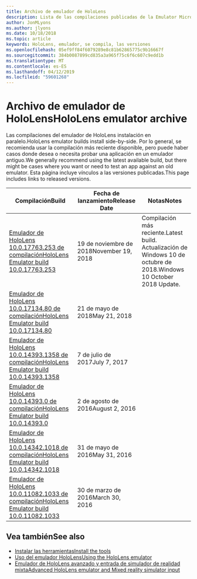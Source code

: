 ```yaml
---
title: Archivo de emulador de HoloLens
description: Lista de las compilaciones publicadas de la Emulator Microsoft HoloLens.
author: JonMLyons
ms.author: jlyons
ms.date: 10/18/2018
ms.topic: article
keywords: HoloLens, emulador, se compila, las versiones
ms.openlocfilehash: 05ef9ff84f6079289e8c81b62865775c9b16667f
ms.sourcegitcommit: 384b0087899cd835a3a965f75c6f6c607c9edd1b
ms.translationtype: MT
ms.contentlocale: es-ES
ms.lasthandoff: 04/12/2019
ms.locfileid: "59601268"
---
```

# <a name="hololens-emulator-archive"></a><span data-ttu-id="af765-104">Archivo de emulador de HoloLens</span><span class="sxs-lookup"><span data-stu-id="af765-104">HoloLens emulator archive</span></span>

<span data-ttu-id="af765-105">Las compilaciones del emulador de HoloLens instalación en paralelo.</span><span class="sxs-lookup"><span data-stu-id="af765-105">HoloLens emulator builds install side-by-side.</span></span> <span data-ttu-id="af765-106">Por lo general, se recomienda usar la compilación más reciente disponible, pero puede haber casos donde desea o necesita probar una aplicación en un emulador antiguo.</span><span class="sxs-lookup"><span data-stu-id="af765-106">We generally recommend using the latest available build, but there might be cases where you want or need to test an app against an old emulator.</span></span> <span data-ttu-id="af765-107">Esta página incluye vínculos a las versiones publicadas.</span><span class="sxs-lookup"><span data-stu-id="af765-107">This page includes links to released versions.</span></span>

|  <span data-ttu-id="af765-108">Compilación</span><span class="sxs-lookup"><span data-stu-id="af765-108">Build</span></span> |  <span data-ttu-id="af765-109">Fecha de lanzamiento</span><span class="sxs-lookup"><span data-stu-id="af765-109">Release Date</span></span> |  <span data-ttu-id="af765-110">Notas</span><span class="sxs-lookup"><span data-stu-id="af765-110">Notes</span></span> | 
|----------|----------|----------|
|  [<span data-ttu-id="af765-111">Emulador de HoloLens 10.0.17763.253 de compilación</span><span class="sxs-lookup"><span data-stu-id="af765-111">HoloLens Emulator build 10.0.17763.253</span></span>](https://go.microsoft.com/fwlink/?linkid=2065980) | <span data-ttu-id="af765-112">19 de noviembre de 2018</span><span class="sxs-lookup"><span data-stu-id="af765-112">November 19, 2018</span></span> | <span data-ttu-id="af765-113">Compilación más reciente.</span><span class="sxs-lookup"><span data-stu-id="af765-113">Latest build.</span></span> <span data-ttu-id="af765-114">Actualización de Windows 10 de octubre de 2018.</span><span class="sxs-lookup"><span data-stu-id="af765-114">Windows 10 October 2018 Update.</span></span> |
|  [<span data-ttu-id="af765-115">Emulador de HoloLens 10.0.17134.80 de compilación</span><span class="sxs-lookup"><span data-stu-id="af765-115">HoloLens Emulator build 10.0.17134.80</span></span>](https://go.microsoft.com/fwlink/?linkid=874531) | <span data-ttu-id="af765-116">21 de mayo de 2018</span><span class="sxs-lookup"><span data-stu-id="af765-116">May 21, 2018</span></span> | 
|  [<span data-ttu-id="af765-117">Emulador de HoloLens 10.0.14393.1358 de compilación</span><span class="sxs-lookup"><span data-stu-id="af765-117">HoloLens Emulator build 10.0.14393.1358</span></span>](https://go.microsoft.com/fwlink/?linkid=852626) |  <span data-ttu-id="af765-118">7 de julio de 2017</span><span class="sxs-lookup"><span data-stu-id="af765-118">July 7, 2017</span></span> |
|  [<span data-ttu-id="af765-119">Emulador de HoloLens 10.0.14393.0 de compilación</span><span class="sxs-lookup"><span data-stu-id="af765-119">HoloLens Emulator build 10.0.14393.0</span></span>](http://go.microsoft.com/fwlink/?LinkID=823018) |  <span data-ttu-id="af765-120">2 de agosto de 2016</span><span class="sxs-lookup"><span data-stu-id="af765-120">August 2, 2016</span></span> |
|  [<span data-ttu-id="af765-121">Emulador de HoloLens 10.0.14342.1018 de compilación</span><span class="sxs-lookup"><span data-stu-id="af765-121">HoloLens Emulator build 10.0.14342.1018</span></span>](http://go.microsoft.com/fwlink/?LinkID=823018) |  <span data-ttu-id="af765-122">31 de mayo de 2016</span><span class="sxs-lookup"><span data-stu-id="af765-122">May 31, 2016</span></span> |
|  [<span data-ttu-id="af765-123">Emulador de HoloLens 10.0.11082.1033 de compilación</span><span class="sxs-lookup"><span data-stu-id="af765-123">HoloLens Emulator build 10.0.11082.1033</span></span>](http://go.microsoft.com/fwlink/?LinkID=724053) |  <span data-ttu-id="af765-124">30 de marzo de 2016</span><span class="sxs-lookup"><span data-stu-id="af765-124">March 30, 2016</span></span> |

## <a name="see-also"></a><span data-ttu-id="af765-125">Vea también</span><span class="sxs-lookup"><span data-stu-id="af765-125">See also</span></span>
* [<span data-ttu-id="af765-126">Instalar las herramientas</span><span class="sxs-lookup"><span data-stu-id="af765-126">Install the tools</span></span>](install-the-tools.md)
* [<span data-ttu-id="af765-127">Uso del emulador HoloLens</span><span class="sxs-lookup"><span data-stu-id="af765-127">Using the HoloLens emulator</span></span>](using-the-hololens-emulator.md)
* [<span data-ttu-id="af765-128">Emulador de HoloLens avanzado y entrada de simulador de realidad mixta</span><span class="sxs-lookup"><span data-stu-id="af765-128">Advanced HoloLens emulator and Mixed reality simulator input</span></span>](advanced-hololens-emulator-and-mixed-reality-simulator-input.md)
